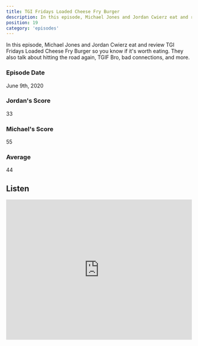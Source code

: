 ```yaml
---
title: TGI Fridays Loaded Cheese Fry Burger
description: In this episode, Michael Jones and Jordan Cwierz eat and review TGI Fridays Loaded Cheese Fry Burger so you know if it's worth eating
position: 19
category: 'episodes'
---
```


In this episode, Michael Jones and Jordan Cwierz eat and review TGI Fridays Loaded Cheese Fry Burger so you know if it's worth eating. They also talk about hitting the road again, TGIF Bro, bad connections, and more.

### Episode Date

June 9th, 2020

### Jordan's Score

33

### Michael's Score

55

### Average

44

## Listen

<iframe src="https://open.spotify.com/embed-podcast/episode/59GAt5IurYBJfsKI0VUNSC" loading="lazy" style="border: 0; width: 100%; height: 380px;" allow="encrypted-media"></iframe>
